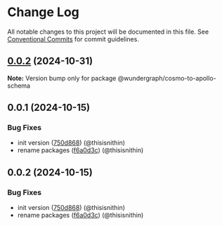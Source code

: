 # Change Log

All notable changes to this project will be documented in this file.
See [Conventional Commits](https://conventionalcommits.org) for commit guidelines.

## [0.0.2](https://github.com/wundergraph/apollo-compatibility/compare/@wundergraph/cosmo-to-apollo-schema@0.0.1...@wundergraph/cosmo-to-apollo-schema@0.0.2) (2024-10-31)

**Note:** Version bump only for package @wundergraph/cosmo-to-apollo-schema

## 0.0.1 (2024-10-15)

### Bug Fixes

* init version ([750d868](https://github.com/wundergraph/apollo-compatibility/commit/750d8681c7ab4ecbc9ebddcda4c00041fb30fe25)) (@thisisnithin)
* rename packages ([f6a0d3c](https://github.com/wundergraph/apollo-compatibility/commit/f6a0d3cced737dd836806957ec66e371394a77a6)) (@thisisnithin)

## 0.0.2 (2024-10-15)

### Bug Fixes

* init version ([750d868](https://github.com/wundergraph/apollo-compatibility/commit/750d8681c7ab4ecbc9ebddcda4c00041fb30fe25)) (@thisisnithin)
* rename packages ([f6a0d3c](https://github.com/wundergraph/apollo-compatibility/commit/f6a0d3cced737dd836806957ec66e371394a77a6)) (@thisisnithin)
